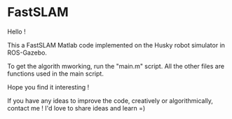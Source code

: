 # FastSLAM

Hello !

This a FastSLAM Matlab code implemented on the Husky robot simulator in ROS-Gazebo.

To get the algorith mworking, run the "main.m" script. All the other files are functions used in the main script.

Hope you find it interesting !

If you have any ideas to improve the code, creatively or algorithmically, contact me ! I'd love to share ideas and learn =)
